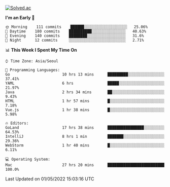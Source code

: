 [![Solved.ac](http://mazassumnida.wtf/api/v2/generate_badge?boj=kuckjwi)](https://solved.ac/kuckjwi)
<!--START_SECTION:waka-->
**I'm an Early 🐤** 

```text
🌞 Morning    111 commits    ██████░░░░░░░░░░░░░░░░░░░   25.06% 
🌆 Daytime    180 commits    ██████████░░░░░░░░░░░░░░░   40.63% 
🌃 Evening    140 commits    ████████░░░░░░░░░░░░░░░░░   31.6% 
🌙 Night      12 commits     ░░░░░░░░░░░░░░░░░░░░░░░░░   2.71%

```


📊 **This Week I Spent My Time On** 

```text
⌚︎ Time Zone: Asia/Seoul

💬 Programming Languages: 
Go                       10 hrs 13 mins      █████████░░░░░░░░░░░░░░░░   37.41% 
YAML                     6 hrs               █████░░░░░░░░░░░░░░░░░░░░   21.97% 
Java                     2 hrs 34 mins       ██░░░░░░░░░░░░░░░░░░░░░░░   9.43% 
HTML                     1 hr 57 mins        █░░░░░░░░░░░░░░░░░░░░░░░░   7.18% 
Vue.js                   1 hr 38 mins        █░░░░░░░░░░░░░░░░░░░░░░░░   5.98%

🔥 Editors: 
GoLand                   17 hrs 38 mins      ████████████████░░░░░░░░░   64.53% 
IntelliJ                 8 hrs 1 min         ███████░░░░░░░░░░░░░░░░░░   29.36% 
WebStorm                 1 hr 40 mins        █░░░░░░░░░░░░░░░░░░░░░░░░   6.11%

💻 Operating System: 
Mac                      27 hrs 20 mins      █████████████████████████   100.0%

```


 Last Updated on 01/05/2022 15:03:16 UTC
<!--END_SECTION:waka-->
